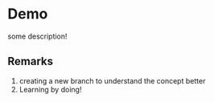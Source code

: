 # Demo

some description!
## Remarks
1. creating a new branch to understand the concept better
2. Learning by doing!